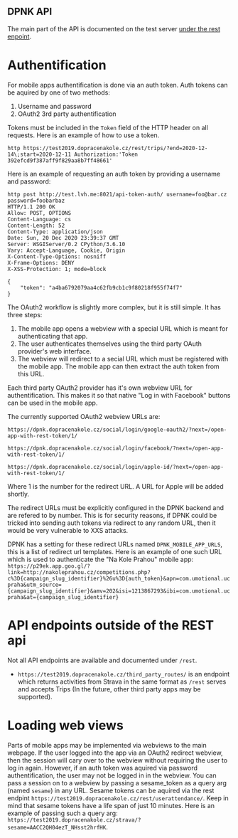 DPNK API
----------

The main part of the API is documented on the test server [under the rest enpoint](https://test2019.dopracenakole.cz/rest/).

Authentification
=====================

For mobile apps authentification is done via an auth token. Auth tokens can be aquired by one of two methods:

1) Username and password
2) OAuth2 3rd party authentification

Tokens must be included in the `Token` field of the HTTP header on all requests. Here is an example of how to use a token.

```
http https://test2019.dopracenakole.cz/rest/trips/?end=2020-12-14\;start=2020-12-11 Authorization:'Token 392efcd9f387aff9f829aa8b7ff48661'
```

Here is an example of requesting an auth token by providing a username and password:

```
http post http://test.lvh.me:8021/api-token-auth/ username=foo@bar.cz password=foobarbaz
HTTP/1.1 200 OK
Allow: POST, OPTIONS
Content-Language: cs
Content-Length: 52
Content-Type: application/json
Date: Sun, 20 Dec 2020 23:39:37 GMT
Server: WSGIServer/0.2 CPython/3.6.10
Vary: Accept-Language, Cookie, Origin
X-Content-Type-Options: nosniff
X-Frame-Options: DENY
X-XSS-Protection: 1; mode=block

{
    "token": "a4ba6792079aa4c62fb9cb1c9f80218f955f74f7"
}
```

The OAuth2 workflow is slightly more complex, but it is still simple. It has three steps:

1. The mobile app opens a webview with a special URL which is meant for authenticating that app.
2. The user authenticates themselves using the third party OAuth provider's web interface.
3. The webview will redirect to a secial URL which must be registered with the mobile app. The mobile app can then extract the auth token from this URL.

Each third party OAuth2 provider has it's own webview URL for authentification. This makes it so that native "Log in with Facebook" buttons can be used in the mobile app.

The currently supported OAuth2 webview URLs are:

`https://dpnk.dopracenakole.cz/social/login/google-oauth2/?next=/open-app-with-rest-token/1/`

`https://dpnk.dopracenakole.cz/social/login/facebook/?next=/open-app-with-rest-token/1/`

`https://dpnk.dopracenakole.cz/social/login/apple-id/?next=/open-app-with-rest-token/1/`

Where 1 is the number for the redirect URL. A URL for Apple will be added shortly.

The redirect URLs must be explicitly configured in the DPNK backend and are refered to by number. This is for security reasons, if DPNK could be tricked into sending auth tokens via redirect to any random URL, then it would be very vulnerable to XXS attacks.

DPNK has a setting for these redirect URLs named `DPNK_MOBILE_APP_URLS`, this is a list of redirect url templates.  Here is an example of one such URL which is used to authenticate the "Na Kole Prahou" mobile app: `https://p29ek.app.goo.gl/?link=http://nakoleprahou.cz/competitions.php?c%3D{campaign_slug_identifier}%26u%3D{auth_token}&apn=com.umotional.ucpraha&utm_source={campaign_slug_identifier}&amv=202&isi=1213867293&ibi=com.umotional.ucpraha&at={campaign_slug_identifier}`

API endpoints outside of the REST api
================================================

Not all API endpoints are available and documented under `/rest`.

- `https://test2019.dopracenakole.cz/third_party_routes/` is an endpoint which returns activities from Strava in the same format as `/rest` serves and accepts Trips (In the future, other third party apps may be supported).

Loading web views
======================

Parts of mobile apps may be implemented via webviews to the main webpage. If the user logged into the app via an OAuth2 redirect webview, then the session will cary over to the webview without requiring the user to log in again. However, if an auth token was aquired via password authentification, the user may not be logged in in the webview. You can pass a session on to a webview by passing a sesame_token as a query arg (named `sesame`) in any URL. Sesame tokens can be aquired via the rest endpint `https://test2019.dopracenakole.cz/rest/userattendance/`. Keep in mind that sesame tokens have a life span of just 10 minutes. Here is an example of passing such a query arg: `https://test2019.dopracenakole.cz/strava/?sesame=AACC2QH04ezT_NHsst2hrfHK`.
